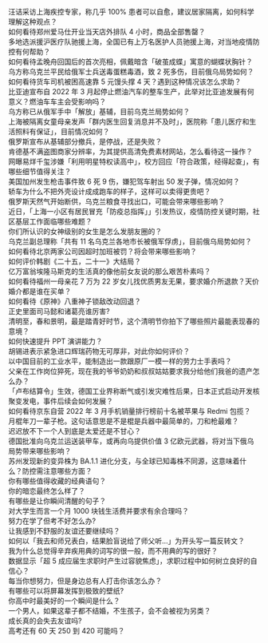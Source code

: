 汪诘采访上海疾控专家，称几乎 100% 患者可以自愈，建议居家隔离，如何科学理解这种观点？  
如何看待郑州爱马仕开业当天店外排队 4 小时，商品全部售罄？  
多地选派援沪医疗队驰援上海，全国已有上万名医护人员驰援上海，对当地疫情防控有何帮助？  
如何看待孟晚舟回国后的首次亮相，佩戴暗含「破茧成蝶」寓意的蝴蝶状胸针？  
乌方称乌克兰平民给俄军士兵送毒蛋糕毒酒，致 2 死多伤，目前俄乌局势如何？  
如何看待货车司机被困高速靠 5 元馒头撑 4 天？遇到这种情况该怎么求助？  
比亚迪宣布自 2022 年 3 月起停止燃油汽车的整车生产，此举对比亚迪发展有何意义？燃油车车主会受影响吗？  
乌方称已从俄军手中「解放」基辅，目前乌克兰局势如何？  
上海被隔离女童母亲发声「群内医生回复消息并不及时」，医院称「患儿医疗和生活照料有保证」，目前情况如何？  
俄罗斯宣布从基辅部分撤兵，是停战，还是失败？  
肯德基不满盗图商家分辨率，为其提供高清免费素材网站，怎么看待这一操作？  
网曝易烊千玺涉嫌「利用明星特权读高中」，校方回应「符合政策，经得起查」，有哪些细节值得关注？  
美国加州发生枪击事件致 6 死 9 伤，嫌犯驾车射出 50 发子弹，情况如何？  
轿车为什么不把外壳设计成成跑车的样子，这样可以卖得更贵吧？  
俄罗斯天然气开始断供，乌克兰粮食寻找出口，可能会带来哪些影响？  
近日，「上海一小区有居民冒充「防疫总指挥」」引发热议，疫情防控关键时期，社区基层工作面临哪些难题？  
你们所认识的女神级别的女生是怎么发朋友圈的？  
乌克兰副总理称「共有 11 名乌克兰各地市长被俄军俘虏」，目前俄乌局势如何？  
如何看待北京两家公司因超时加班被罚？将会带来哪些影响？  
如何评价韩剧《二十五，二十一》大结局？  
亿万富翁埃隆马斯克的生活真的像他前女友说的那么艰苦朴素吗？  
如何看待福州一母亲花 7 万为 22 岁女儿找优质男友无果，要求婚介所退款？天价婚介都是谁在买单？  
如何看待《原神》八重神子锁敌改动回退？  
正史里面司马懿和诸葛亮谁厉害?  
清明至，春和景明，最是踏青好时节，这个清明节你拍下了哪些照片最能表现春的意境？  
如何快速提升 PPT 演讲能力？  
胡锡进表示紧急进口辉瑞药物无可厚非，对此你如何评价？  
以中国目前的工业水平，能制造出一款跟原厂一模一样的劳力士手表吗？  
父亲在工作岗位猝死，现在我的爷爷奶奶和叔叔姑姑要求我分给他们我爸的遗产怎么办？  
「卢布结算令」生效，德国工业界称断气或引发灾难性后果，日本正式启动开发核聚变发电，事件后续会如何发展？  
如何看待京东自营 2022 年 3 月手机销量排行榜前十名被苹果与 Redmi 包揽？  
月棍年刀一辈子枪。这句话意思是不是棍是兵器中最简单的，刀和枪最难？  
迟迟放不下一个人到底是太爱还是不甘心？  
德国批准向乌克兰运送装甲车，或再向乌提供价值 3 亿欧元武器，将对当下俄乌局势带来哪些影响？  
苏州发现新的变异株为 BA.1.1 进化分支，与全球已知毒株不同源，这意味着什么？防控需注意哪些方面？  
你有哪些值得收藏的经典语句？  
你的暗恋最终怎么样了？  
有哪些是让你瞬间清醒的句子？  
对大学生而言一个月 1000 块钱生活费并要求有余合理吗？  
努力在学了但考不好怎么办?  
让我感到不舒服的友谊还要继续吗？  
如何以「我去和师兄表白，结果脸盲说给了师父听…」为开头写一篇反转文？  
我为什么总觉得辛弃疾用典的词写的很一般，而不用典的写的很好？  
数据显示「超 5 成应届生求职时产生过容貌焦虑」，求职过程中如何树立良好的自信心？  
每当你想努力，但是身边总有人打击你该怎么办？  
有哪些可以将屏幕发挥到极致的壁纸?  
你高中时最美好的一个瞬间是什么？  
一个男人，如果这辈子都不结婚，不生孩子，会不会被视为另类？  
成长真的会失去友谊吗?  
高考还有 60 天 250 到 420 可能吗？  
